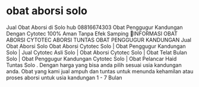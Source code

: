 # obat aborsi solo
Jual Obat Aborsi di Solo hub 08816674303
Obat Penggugur Kandungan Dengan Cytotec 100% Aman Tanpa Efek Samping
📣INFORMASI OBAT ABORSI CYTOTEC ABORSI TUNTAS OBAT PENGGUGUR KANDUNGAN
Jual Obat Aborsi Solo Obat Aborsi Cytotec Solo | Obat Penggugur Kandungan Solo | Jual Cytotec Asli Solo | Obat Aborsi Cytotec Solo | Obat Telat Bulan Solo | Obat Penggugur Kandungan Cytotec Solo | Obat Pelancar Haid Tuntas Solo . Dengan harga yang bisa anda pilih sesuai usia kandungan anda. Obat yang kami jual ampuh dan tuntas untuk menunda kehamilan atau proses aborsi untuk usia kandungan 1 - 7 Bulan
